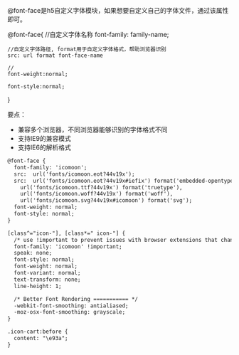 @font-face是h5自定义字体模块，如果想要自定义自己的字体文件，通过该属性即可。

@font-face{
	//自定义字体名称
	font-family: family-name;
	
	//自定义字体路径, format用于自定义字体格式，帮助浏览器识别
	src: url format font-face-name

	//
	font-weight:normal;

	font-style:normal;
}

要点：
- 兼容多个浏览器，不同浏览器能够识别的字体格式不同
- 支持IE9的兼容模式
- 支持IE6的解析格式

```html
@font-face {
  font-family: 'icomoon';
  src:  url('fonts/icomoon.eot?44v19x');
  src:  url('fonts/icomoon.eot?44v19x#iefix') format('embedded-opentype'),
    url('fonts/icomoon.ttf?44v19x') format('truetype'),
    url('fonts/icomoon.woff?44v19x') format('woff'),
    url('fonts/icomoon.svg?44v19x#icomoon') format('svg');
  font-weight: normal;
  font-style: normal;
}

[class^="icon-"], [class*=" icon-"] {
  /* use !important to prevent issues with browser extensions that change fonts */
  font-family: 'icomoon' !important;
  speak: none;
  font-style: normal;
  font-weight: normal;
  font-variant: normal;
  text-transform: none;
  line-height: 1;

  /* Better Font Rendering =========== */
  -webkit-font-smoothing: antialiased;
  -moz-osx-font-smoothing: grayscale;
}

.icon-cart:before {
  content: "\e93a";
}
```
